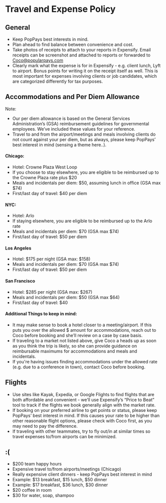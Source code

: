 # Travel and Expense Policy

## General
* Keep PopPays best interests in mind.
* Plan ahead to find balance between convenience and cost. 
* Take photos of receipts to attach to your reports in Expensify. Email receipts can be screenshot and attached to reports or forwarded to Coco@popularpays.com
* Clearly mark what the expense is for in Expensify - e.g. client lunch, Lyft to airport. Bonus points for writing it on the receipt itself as well. This is most important for expenses involving clients or job candidates, which are categorized differently for tax purposes.

## Accommodations and Per Diem Allowance
Note:
* Our per diem allowance is based on the General Services Administration’s (GSA) reimbursement guidelines for governmental employees. We’ve included these values for your reference.
* Travel to and from the airport/meetings and meals involving clients do not count against your per diem, but as always, please keep PopPays’ best interest in mind (sensing a theme here..).
 
#### Chicago:
* Hotel: Crowne Plaza West Loop
* If you choose to stay elsewhere, you are eligible to be reimbursed up to the Crowne Plaza rate plus $20
* Meals and incidentals per diem: $50, assuming lunch in office  (GSA max $74)
* First/last day of travel: $40 per diem
 
#### NYC:
* Hotel: Arlo
* If staying elsewhere, you are eligible to be reimbursed up to the Arlo rate
* Meals and incidentals per diem: $70  (GSA max $74)
* First/last day of travel: $50 per diem
 
#### Los Angeles
* Hotel: $175 per night (GSA max: $158)
* Meals and incidentals per diem: $70 (GSA max $74)
* First/last day of travel: $50 per diem
 
#### San Francisco
* Hotel: $285 per night (GSA max: $267)
* Meals and incidentals per diem: $50 (GSA max $64)
* First/last day of travel: $40

#### Additional Things to keep in mind:
* It may make sense to book a hotel closer to a meeting/airport. If this puts you over the allowed $ amount for accommodations, reach out to Coco before booking and she’ll review on a case by case basis.
* If traveling to a market not listed above, give Coco a heads up as soon as you think the trip is likely, so she can provide guidance on reimbursable maximums for accommodations and meals and incidentals.
* If you're having issues finding accommodations under the allowed rate (e.g. due to a conference in town), contact Coco before booking.

## Flights
* Use sites like Kayak, Expedia, or Google Flights to find flights that are both affordable and convenient - we’ll use Expensify’s “Price to Beat” tool to track if the flights we book generally align with the market rate.
* If booking on your preferred airline to get points or status, please keep PopPays’ best interest in mind. If this causes your rate to be higher than other reasonable flight options, please check with Coco first, as you may need to pay the difference.
* If traveling with other teammates, try to fly out/in at similar times so travel expenses to/from airports can be minimized.
 
## :(
* $200 team happy hours
* Expensive travel to/from airports/meetings (Chicago)
* Really expensive client dinners - keep PopPays best interest in mind
* Example: $13 breakfast, $15 lunch, $50 dinner
* Example: $17 breakfast, $36 lunch, $30 dinner
* $20 coffee in room
* $30 for water, soap, shampoo
 
